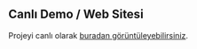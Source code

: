 ## Canlı Demo / Web Sitesi

Projeyi canlı olarak [buradan görüntüleyebilirsiniz](https://kucukkurt1.github.io/Websites-With-html-css-js).
